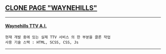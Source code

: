 ## <a href="https://ohellojjo.github.io/waynehills_clone/" alt="clone_Waynehills TTV A.I.">CLONE PAGE "WAYNEHILLS"</a><br>
---

#### <a href="http://ttv.waynehills.co/" alt="Waynehills TTV A.I."> Waynehills TTV A.I.</a><br>
```
현재 개발 중에 있는 실제 TTV 서비스 의 한 부분을 클론 작업
사용 기술 스택 : HTML, SCSS, CSS, Js
``` 
---
